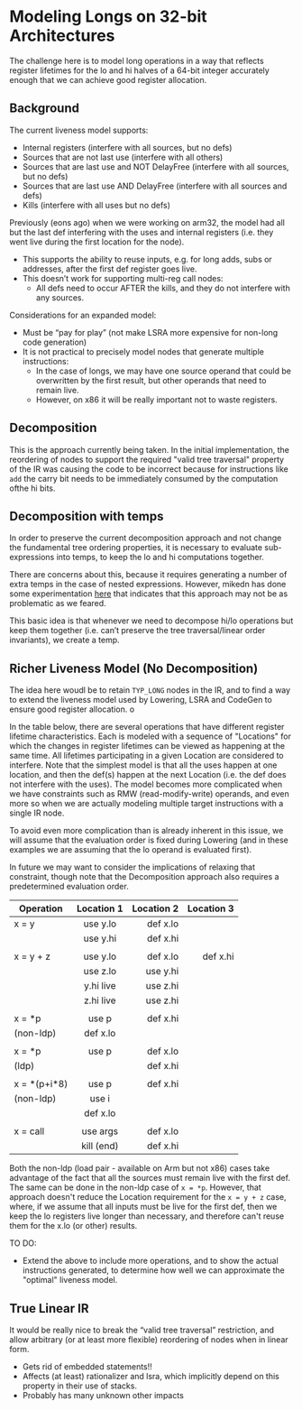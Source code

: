 # Modeling Longs on 32-bit Architectures

The challenge here is to model long operations in a way that reflects register lifetimes for the
lo and hi halves of a 64-bit integer accurately enough that we can achieve good register
allocation.

## Background

The current liveness model supports:
* Internal registers (interfere with all sources, but no defs)
* Sources that are not last use (interfere with all others)
* Sources that are last use and NOT DelayFree (interfere with all sources, but no defs)
* Sources that are last use AND DelayFree (interfere with all sources and defs)
* Kills (interfere with all uses but no defs)

Previously (eons ago) when we were working on arm32, the model had all but the last def 
interfering with the uses and internal registers (i.e. they went live during the first
location for the node).
* This supports the ability to reuse inputs, e.g. for long adds, subs or addresses, after the first def register goes live.
* This doesn’t work for supporting multi-reg call nodes:
  * All defs need to occur AFTER the kills, and they do not interfere with any sources.

Considerations for an expanded model:
* Must be “pay for play” (not make LSRA more expensive for non-long code generation)
* It is not practical to precisely model nodes that generate multiple instructions:
  * In the case of longs, we may have one source operand that could be overwritten by
    the first result, but other operands that need to remain live.
  * However, on x86 it will be really important not to waste registers.

## Decomposition

This is the approach currently being taken. In the initial implementation, the reordering
of nodes to support the required "valid tree traversal" property of the IR was causing
the code to be incorrect because for instructions like `add` the carry bit needs to be
immediately consumed by the computation ofthe hi bits.

## Decomposition with temps

In order to preserve the current decomposition approach and not change the fundamental
tree ordering properties, it is necessary to evaluate sub-expressions into temps, to keep
the lo and hi computations together.

There are concerns about this, because it requires generating a number of extra temps
in the case of nested expressions. However, mikedn has done some experimentation
[here](https://github.com/mikedn/coreclr/blob/decompose/src/jit/lower.cpp#L424) 
that indicates that this approach may not be as problematic as we feared.

This basic idea is that whenever we need to decompose hi/lo operations but keep them
together (i.e. can’t preserve the tree traversal/linear order invariants), we create a temp.

## Richer Liveness Model (No Decomposition)

The idea here woudl be to retain `TYP_LONG` nodes in the IR, and to find a way to extend
the liveness model used by Lowering, LSRA and CodeGen to ensure good register allocation.
o	

In the table below, there are several operations that have different register lifetime
characteristics.
Each is modeled with a sequence of "Locations" for which the changes in register lifetimes
can be viewed as happening at the same time.
All lifetimes participating in a given Location are considered to interfere.
Note that the simplest model is that all the uses happen at one location, and then the
def(s) happen at the next Location (i.e. the def does not interfere with the uses).
The model becomes more complicated when we have constraints such as RMW (read-modify-write)
operands, and even more so when we are actually modeling multiple target instructions
with a single IR node.

To avoid even more complication than is already inherent in this issue, we will assume
that the evaluation order is fixed during Lowering (and in these examples we are assuming
that the lo operand is evaluated first).

In future we may want to consider the implications of relaxing that constraint, though
note that the Decomposition approach also requires a predetermined evaluation order.

| Operation     | Location 1 | Location 2 | Location 3 |
| --------------|:----------:| ----------:| ----------:|
| x = y         | use y.lo   | def x.lo   |            |
|               | use y.hi   | def x.hi   |            |
|               |            |            |            |
| x = y + z     | use y.lo   | def x.lo   | def x.hi   |
|               | use z.lo   | use y.hi   |            |
|               | y.hi live  | use z.hi   |            |
|               | z.hi live  | use z.hi   |            |
|               |            |            |            |
| x = *p        | use p      | def x.hi   |            |
| (non-ldp)     | def x.lo   |            |            |
|               |            |            |            |
| x = *p        | use p      | def x.lo   |            |
| (ldp)         |            | def x.hi   |            |
|               |            |            |            |
| x = \*(p+i*8) | use p      | def x.hi   |            |
| (non-ldp)     | use i      |            |            |
|               | def x.lo   |            |            |
|               |            |            |            |
| x = call      | use args   | def x.lo   |            |
|               | kill (end) | def x.hi   |            |


Both the non-ldp  (load pair - available on Arm but not x86) cases take
advantage of the fact that all the sources must remain live
with the first def. The same can be done in the non-ldp case of `x = *p`.
However, that approach doesn't reduce the Location requirement for the `x = y + z` case,
where, if we assume that all inputs must be live for the first def, then we keep the lo
registers live longer than necessary, and therefore can't reuse them for the x.lo (or
other) results.

TO DO:
* Extend the above to include more operations, and to show the actual instructions
  generated, to determine how well we can approximate the "optimal" liveness model.

## True Linear IR

It would be really nice to break the “valid tree traversal” restriction, and allow
arbitrary (or at least more flexible) reordering of nodes when in linear form.
* Gets rid of embedded statements!!
* Affects (at least) rationalizer and lsra, which implicitly depend on this property in their use of stacks.
* Probably has many unknown other impacts
